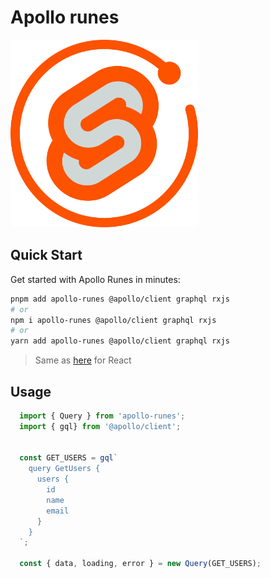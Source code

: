 # Apollo runes

<img src="./docs/logo.svg" width="300" />

## Quick Start

Get started with Apollo Runes in minutes:

```bash
pnpm add apollo-runes @apollo/client graphql rxjs
# or
npm i apollo-runes @apollo/client graphql rxjs
# or
yarn add apollo-runes @apollo/client graphql rxjs
```

> Same as [here](https://www.apollographql.com/docs/react/get-started#step-2-install-dependencies) for React

## Usage

```ts
  import { Query } from 'apollo-runes';
  import { gql} from '@apollo/client';


  const GET_USERS = gql`
    query GetUsers {
      users {
        id
        name
        email
      }
    }
  `;

  const { data, loading, error } = new Query(GET_USERS);
```
